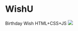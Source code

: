 # WishU
Birthday Wish HTML+CSS+JS 
![](https://github.com/Architrixs/WishU/blob/main/01152%20Happy%20Birthday.svg)
